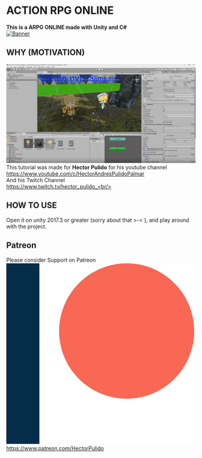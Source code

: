# ACTION RPG ONLINE
<b>This is a ARPG ONLINE made with Unity and C#</b><br/>
[![Banner](http://img.youtube.com/vi/mUo6V7uMHnw/0.jpg)](http://www.youtube.com/watch?v=mUo6V7uMHnw)

## WHY (MOTIVATION)
![Example](/Images/ExampleImage.png) <br/>
This tutorial was made for <b>Hector Pulido</b> for his youtube channel <br/>
https://www.youtube.com/c/HectorAndresPulidoPalmar <br/>
And his Twitch Channel<br/>
https://www.twitch.tv/hector_pulido_<br/>

## HOW TO USE
Open it on unity 2017.3 or greater (sorry about that >-< ), and play around with the project.

## Patreon
Please consider Support on Patreon<br/>
![Please consider support on patreon](/Images/Patreon.png)<br/>
https://www.patreon.com/HectorPulido